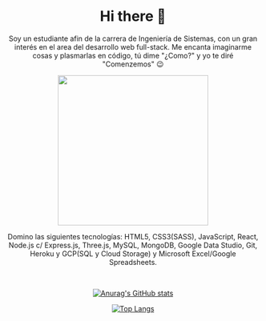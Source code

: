 <h1 align="center">
Hi there 👋
</h1>

<p align="center">
Soy un estudiante afin de la carrera de Ingeniería de Sistemas, con un gran interés en el area del desarrollo web full-stack. Me encanta imaginarme cosas y plasmarlas en código, tú dime "¿Como?" y yo te diré "Comenzemos" 😉
</p>
 
<p align="center">
<img align="center" width="300px" src="https://c.tenor.com/r3k2FYIxJLQAAAAC/anime-thumbs-up.gif" />
</p>

<p align="center">
Domino las siguientes tecnologías: HTML5, CSS3(SASS), JavaScript, React, Node.js c/ Express.js, Three.js, MySQL, MongoDB, Google Data Studio, Git, Heroku y GCP(SQL y Cloud Storage) y Microsoft Excel/Google Spreadsheets.
</p>
 
<br/>
 
<div align="center">

[![Anurag's GitHub stats](https://github-readme-stats.vercel.app/api?username=AndyRCR&show_icons=true&theme=tokyonight&bg_color=90,#485563,#29323C)](https://github.com/AndyRCR/github-readme-stats)

[![Top Langs](https://github-readme-stats.vercel.app/api/top-langs/?username=AndyRCR&show_icons=true&theme=tokyonight&layout=compact)](https://github.com/AndyRCR/github-readme-stats)

</div>

<!--
**AndyRCR/AndyRCR** is a ✨ _special_ ✨ repository because its `README.md` (this file) appears on your GitHub profile.

Here are some ideas to get you started:

- 🔭 I’m currently working on ...
- 🌱 I’m currently learning ...
- 👯 I’m looking to collaborate on ...
- 🤔 I’m looking for help with ...
- 💬 Ask me about ...
- 📫 How to reach me: ...
- 😄 Pronouns: ...
- ⚡ Fun fact: ...
-->
